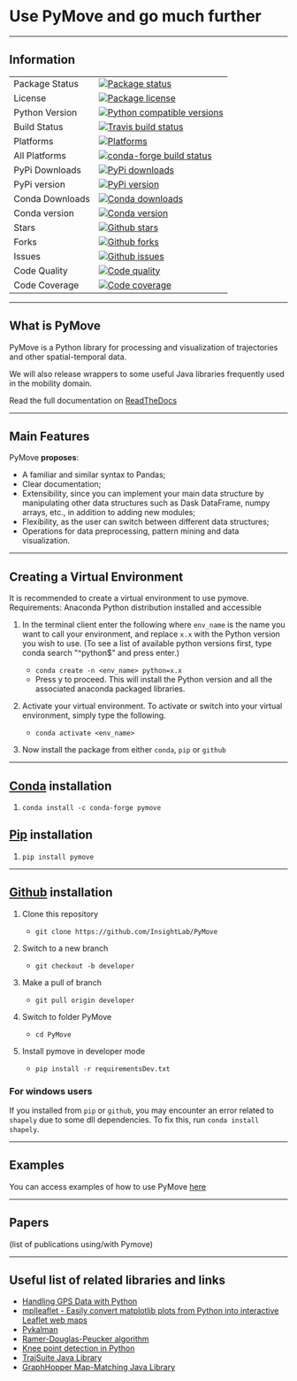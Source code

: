 # Use PyMove and go much further

---

## Information

<table>
<tr>
  <td>Package Status</td>
  <td>
    <a href="https://pypi.org/project/pymove/">
      <img src="https://img.shields.io/pypi/status/pymove?style=for-the-badge" alt="Package status" />
    </a>
  </td>
</tr>
<tr>
  <td>License</td>
  <td>
    <a href="https://github.com/InsightLab/PyMove/blob/master/LICENSE">
      <img src="https://img.shields.io/badge/License-MIT-yellow?style=for-the-badge" alt="Package license" />
    </a>
</td>
</tr>
<tr>
  <td>Python Version</td>
  <td>
    <a href="https://www.python.org/doc/versions/">
      <img src="https://img.shields.io/badge/python-3.6%20%7C%203.7%20%7C%203.8-blue?style=for-the-badge" alt="Python compatible versions" />
    </a>
</td>
</tr>
<tr>
  <td>Build Status</td>
  <td>
    <a href="https://travis-ci.org/InsightLab/PyMove/">
      <img src="https://img.shields.io/travis/InsightLab/pymove/master?style=for-the-badge" alt="Travis build status" />
    </a>
  </td>
</tr>
<tr>
  <td>Platforms</td>
  <td>
    <a href="https://anaconda.org/conda-forge/pymove">
      <img src="https://img.shields.io/conda/pn/conda-forge/pymove?style=for-the-badge" alt="Platforms" />
    </a>
  </td>
</tr>
<tr>
  <td>All Platforms</td>
  <td>
    <a href="https://dev.azure.com/conda-forge/feedstock-builds/_build/latest?definitionId=9753&branchName=master">
      <img src="https://img.shields.io/azure-devops/build/conda-forge/84710dde-1620-425b-80d0-4cf5baca359d/9753/master?style=for-the-badge" alt="conda-forge build status" />
    </a>
  </td>
</tr>
<tr>
  <td>PyPi Downloads</td>
  <td>
    <a href="https://pypi.org/project/pymove/#files" alt="PyPi downloads">
      <img src="https://img.shields.io/pypi/dm/pymove?style=for-the-badge" alt="PyPi downloads" alt="PyPi downloads" />
    </a>
  </td>
</tr>
<tr>
  <td>PyPi version</td>
  <td>
    <a href="https://pypi.org/project/pymove/#history" alt="PyPi version">
      <img src="https://img.shields.io/pypi/v/pymove?style=for-the-badge" alt="PyPi version" alt="PyPi version" />
    </a>
  </td>
</tr>
<tr>
  <td>Conda Downloads</td>
  <td>
    <a href="https://anaconda.org/conda-forge/pymove">
      <img src="https://img.shields.io/conda/dn/conda-forge/pymove?style=for-the-badge" alt="Conda downloads" />
    </a>
  </td>
</tr>
<tr>
  <td>Conda version</td>
  <td>
    <a href="https://anaconda.org/conda-forge/pymove">
      <img src="https://img.shields.io/conda/vn/conda-forge/pymove?style=for-the-badge" alt="Conda version" />
    </a>
  </td>
</tr>
<tr>
  <td>Stars</td>
  <td>
    <a href="https://github.com/InsightLab/PyMove/stargazers">
      <img src="https://img.shields.io/github/stars/InsightLab/PyMove?style=for-the-badge&color=blueviolet" alt="Github stars" />
    </a>
  </td>
</tr>
<tr>
  <td>Forks</td>
  <td>
    <a href="https://github.com/InsightLab/PyMove/network/members">
      <img src="https://img.shields.io/github/forks/InsightLab/PyMove?style=for-the-badge&color=blueviolet" alt="Github forks" />
    </a>
  </td>
</tr>
<tr>
  <td>Issues</td>
  <td>
    <a href="https://github.com/InsightLab/PyMove/issues">
      <img src="https://img.shields.io/github/issues/InsightLab/PyMove?style=for-the-badge" alt="Github issues" />
    </a>
  </td>
</tr>
<tr>
  <td>Code Quality</td>
  <td>
    <a href="https://www.codacy.com/gh/InsightLab/PyMove?utm_source=github.com&amp;utm_medium=referral&amp;utm_content=InsightLab/PyMove&amp;utm_campaign=Badge_Grade">
      <img src="https://img.shields.io/codacy/grade/26c581fbe1ee42e78a9adc50b7372ceb?style=for-the-badge" alt="Code quality" />
    </a>
  </td>
</tr>
<tr>
  <td>Code Coverage</td>
  <td>
    <a href="https://www.codacy.com/gh/InsightLab/PyMove?utm_source=github.com&utm_medium=referral&utm_content=InsightLab/PyMove&utm_campaign=Badge_Coverage">
      <img src="https://img.shields.io/codacy/coverage/26c581fbe1ee42e78a9adc50b7372ceb?style=for-the-badge" alt="Code coverage" />
    </a>
  </td>
</tr>
</table>

---

## What is PyMove

PyMove is a Python library for processing and visualization of trajectories and other spatial-temporal data.

We will also release wrappers to some useful Java libraries frequently used in the mobility domain.

Read the full documentation on [ReadTheDocs](https://pymove.readthedocs.io/en/latest/)

---

## Main Features

PyMove **proposes**:

- A familiar and similar syntax to Pandas;
- Clear documentation;
- Extensibility, since you can implement your main data structure by manipulating other data structures such as Dask DataFrame, numpy arrays, etc., in addition to adding new modules;
- Flexibility, as the user can switch between different data structures;
- Operations for data preprocessing, pattern mining and data visualization.

---

## Creating a Virtual Environment

It is recommended to create a virtual environment to use pymove. Requirements: Anaconda Python distribution installed and accessible

1. In the terminal client enter the following where `env_name` is the name you want to call your environment, and replace `x.x` with the Python version you wish to use. (To see a list of available python versions first, type conda search "^python$" and press enter.)
    - `conda create -n <env_name> python=x.x`
    - Press y to proceed. This will install the Python version and all the associated anaconda packaged libraries.

2. Activate your virtual environment. To activate or switch into your virtual environment, simply type the following.
    - `conda activate <env_name>`

3. Now install the package from either `conda`, `pip` or `github`

---

## [Conda](https://anaconda.org/conda-forge/pymove) installation

1. `conda install -c conda-forge pymove`

## [Pip](https://pypi.org/project/pymove) installation

1. `pip install pymove`

---

## [Github](https://github.com/InsightLab/PyMove) installation

1. Clone this repository
    - `git clone https://github.com/InsightLab/PyMove`

2. Switch to a new branch
    - `git checkout -b developer`

3. Make a pull of branch
    - `git pull origin developer`

4. Switch to folder PyMove
    - `cd PyMove`

5. Install pymove in developer mode
    - `pip install -r requirementsDev.txt`

### For windows users

If you installed from `pip` or `github`, you may encounter an error related to `shapely` due to some dll dependencies. To fix this, run `conda install shapely`.

---

## Examples

You can access examples of how to use PyMove [here](examples)

---

## Papers

(list of publications using/with Pymove)

---

## Useful list of related libraries and links

- [Handling GPS Data with Python](https://github.com/FlorianWilhelm/gps_data_with_python/tree/master/notebooks)
- [mplleaflet - Easily convert matplotlib plots from Python into interactive Leaflet web maps](https://github.com/jwass/mplleaflet)
- [Pykalman](https://github.com/pykalman/pykalman)
- [Ramer-Douglas-Peucker algorithm](https://github.com/fhirschmann/rdp)
- [Knee point detection in Python](https://github.com/arvkevi/kneed)
- [TrajSuite Java Library](https://github.com/lukehb/TrajSuite)
- [GraphHopper Map-Matching Java Library](https://github.com/graphhopper/map-matching)
